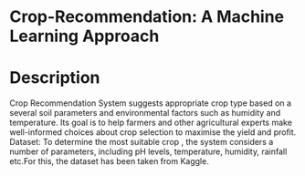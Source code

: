 # Crop-Recommendation: A Machine Learning Approach
# Description
Crop Recommendation System suggests appropriate crop type based on a several soil parameters and environmental factors such as humidity and temperature. Its goal is to help farmers and other agricultural experts make well-informed choices about crop selection to maximise the yield and profit. 
Dataset:
To determine the most suitable crop , the system considers a number of parameters, including pH levels, temperature, humidity, rainfall etc.For this, the dataset has been taken from Kaggle.

